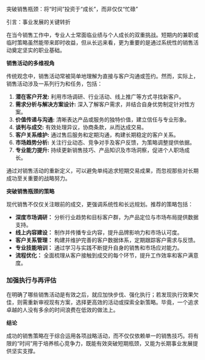 突破销售瓶颈：将“时间”投资于“成长”，而非仅仅“忙碌”

引言：事业发展的关键转折

在当今销售工作中，专业人士常面临业绩与个人成长的双重挑战。短期内的兼职或临时策略虽然能带来即时收益，但从长远来看，更为重要的是通过系统性的销售活动奠定坚实的职业基础。

**销售活动的多维视角**

传统观念中，销售活动常被简单地理解为直接与客户沟通或签约。然而，实际上，销售活动涉及一系列行为和任务，包括：

1.  **潜在客户开发:** 利用市场调研、行业活动、线上推广等方式寻找新客户。
2.  **需求分析与解决方案设计:** 深入了解客户需求，并结合自身优势制定针对性方案。
3.  **价值传递与沟通:** 清晰表达产品或服务的独特价值，建立信任与专业形象。
4.  **谈判与成交:** 有效处理异议，协商条款，从而达成交易。
5.  **客户关系维护:** 通过售后服务和定期沟通，构建长期稳定的客户关系。
6.  **市场趋势分析:** 关注行业动态、竞争对手及客户反馈，为策略调整提供依据。
7.  **专业能力提升:** 持续更新销售技巧、产品知识及市场洞察，促进个人职场成长。

通过对销售活动的重新定义，可以避免单纯追求短期交易成果，而忽视那些对长期成功至关重要的战略努力。

**突破销售瓶颈的策略**

现代销售不仅仅关注眼前的成交，更强调系统性和长远规划。推荐的策略包括：

- **深度市场调研：** 分析行业趋势和目标客户群，为产品定位与市场布局提供数据支持。
- **线上内容建设：** 制作并传播专业内容，提升品牌影响力和市场认可度。
- **客户关系管理：** 构建并维护完善的客户数据体系，定期跟踪客户需求与反馈。
- **专业技能培训：** 通过学习与实践不断提升自身的销售和市场应对能力。
- **流程优化：** 全面梳理从客户接触到成交的每个环节，提升工作效率和客户满意度。

### 加强执行与再评估
在明确了哪些销售活动是有效之后，就应加快步伐、强化执行；若发现执行效果欠佳，则需重新审视现有方案，选择更高效的活动或探索全新策略。毕竟，一个追求卓越的人没有多余的时间浪费在低效的做法上。

**结论**

成功的销售策略在于综合运用各项战略活动，而不仅仅依赖单一的销售技巧。将有限的“时间”用于培养核心竞争力，既能有效突破短期瓶颈，又能为长期事业发展提供坚实支撑。